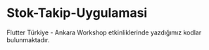# Stok-Takip-Uygulamasi
 Flutter Türkiye - Ankara Workshop etkinliklerinde yazdığımız kodlar bulunmaktadır.
